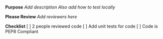 **Purpose**
*Add description*
*Also add how to test locally*

**Please Review**
*Add reviewers here*

**Checklist**
[ ] 2 people reviewed code
[ ] Add unit tests for code
[ ] Code is PEP8 Compliant 

